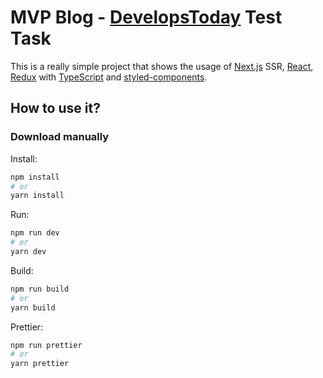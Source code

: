 # MVP Blog - [DevelopsToday](https://develops.today/) Test Task

This is a really simple project that shows the usage of [Next.js](https://nextjs.org/) SSR, [React](https://reactjs.org/), [Redux](https://redux.js.org/) with [TypeScript](https://www.typescriptlang.org/) and [styled-components](https://styled-components.com/).

## How to use it?

### Download manually

Install:

```bash
npm install
# or
yarn install
```

Run:

```bash
npm run dev
# or
yarn dev
```

Build:

```bash
npm run build
# or
yarn build
```

Prettier:
```bash
npm run prettier
# or
yarn prettier
```
